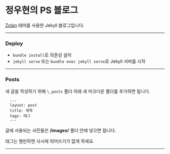 # 정우현의 PS 블로그

[Zolan](https://github.com/artemsheludko/zolan) 테마를 사용한 Jekyll 블로그입니다.

* * *

### Deploy

- `bundle install`로 의존성 설치
- `jekyll serve` 또는 `bundle exec jekyll serve`로 Jekyll 서버를 시작

* * *

### Posts

새 글을 작성하기 위해 `\_posts` 폴더 아래 새 마크다운 폴더를 추가하면 됩니다.

      ---
      layout: post
      title: 제목
      tags: 태그
      ---


글에 사용되는 사진들은 **/images/** 폴더 안에 넣으면 됩니다.

태그는 웬만하면 사시에 띄어쓰기가 없게 하세요.

* * *

